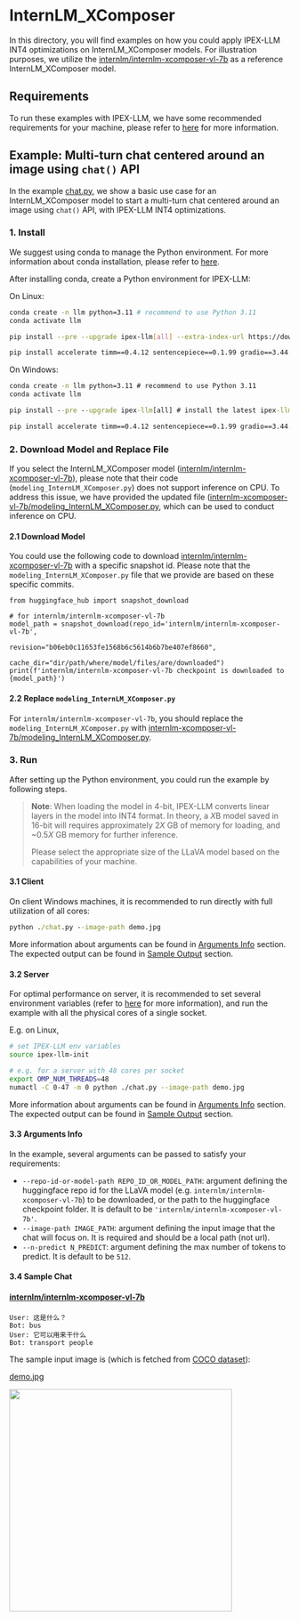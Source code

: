 # InternLM_XComposer
In this directory, you will find examples on how you could apply IPEX-LLM INT4 optimizations on InternLM_XComposer models. For illustration purposes, we utilize the [internlm/internlm-xcomposer-vl-7b](https://huggingface.co/internlm/internlm-xcomposer-vl-7b) as a reference InternLM_XComposer model.

## Requirements
To run these examples with IPEX-LLM, we have some recommended requirements for your machine, please refer to [here](../README.md#recommended-requirements) for more information.

## Example: Multi-turn chat centered around an image using `chat()` API
In the example [chat.py](./chat.py), we show a basic use case for an InternLM_XComposer model to start a multi-turn chat centered around an image using `chat()` API, with IPEX-LLM INT4 optimizations.
### 1. Install
We suggest using conda to manage the Python environment. For more information about conda installation, please refer to [here](https://docs.conda.io/en/latest/miniconda.html#).

After installing conda, create a Python environment for IPEX-LLM:

On Linux:

```bash
conda create -n llm python=3.11 # recommend to use Python 3.11
conda activate llm

pip install --pre --upgrade ipex-llm[all] --extra-index-url https://download.pytorch.org/whl/cpu # install the latest ipex-llm nightly build with 'all' option

pip install accelerate timm==0.4.12 sentencepiece==0.1.99 gradio==3.44.4 markdown2==2.4.10 xlsxwriter==3.1.2 einops # additional package required for InternLM_XComposer to conduct generation

```

On Windows:

```cmd
conda create -n llm python=3.11 # recommend to use Python 3.11
conda activate llm

pip install --pre --upgrade ipex-llm[all] # install the latest ipex-llm nightly build with 'all' option

pip install accelerate timm==0.4.12 sentencepiece==0.1.99 gradio==3.44.4 markdown2==2.4.10 xlsxwriter==3.1.2 einops # additional package required for InternLM_XComposer to conduct generation

```

### 2. Download Model and Replace File
If you select the InternLM_XComposer model ([internlm/internlm-xcomposer-vl-7b](https://huggingface.co/internlm/internlm-xcomposer-vl-7b)), please note that their code (`modeling_InternLM_XComposer.py`) does not support inference on CPU. To address this issue, we have provided the updated file ([internlm-xcomposer-vl-7b/modeling_InternLM_XComposer.py](./internlm-xcomposer-vl-7b/modeling_InternLM_XComposer.py), which can be used to conduct inference on CPU.

#### 2.1 Download Model
You could use the following code to download [internlm/internlm-xcomposer-vl-7b](https://huggingface.co/internlm/internlm-xcomposer-vl-7b) with a specific snapshot id. Please note that the `modeling_InternLM_XComposer.py` file that we provide are based on these specific commits.

```
from huggingface_hub import snapshot_download

# for internlm/internlm-xcomposer-vl-7b
model_path = snapshot_download(repo_id='internlm/internlm-xcomposer-vl-7b',
                               revision="b06eb0c11653fe1568b6c5614b6b7be407ef8660",
                               cache_dir="dir/path/where/model/files/are/downloaded")
print(f'internlm/internlm-xcomposer-vl-7b checkpoint is downloaded to {model_path}')
```

#### 2.2 Replace `modeling_InternLM_XComposer.py`
For `internlm/internlm-xcomposer-vl-7b`, you should replace the `modeling_InternLM_XComposer.py` with [internlm-xcomposer-vl-7b/modeling_InternLM_XComposer.py](./internlm-xcomposer-vl-7b/modeling_InternLM_XComposer.py).


### 3. Run
After setting up the Python environment, you could run the example by following steps.

> **Note**: When loading the model in 4-bit, IPEX-LLM converts linear layers in the model into INT4 format. In theory, a *X*B model saved in 16-bit will requires approximately 2*X* GB of memory for loading, and ~0.5*X* GB memory for further inference.
>
> Please select the appropriate size of the LLaVA model based on the capabilities of your machine.

#### 3.1 Client
On client Windows machines, it is recommended to run directly with full utilization of all cores:
```cmd
python ./chat.py --image-path demo.jpg
```
More information about arguments can be found in [Arguments Info](#33-arguments-info) section. The expected output can be found in [Sample Output](#34-sample-output) section.

#### 3.2 Server
For optimal performance on server, it is recommended to set several environment variables (refer to [here](../README.md#best-known-configuration-on-linux) for more information), and run the example with all the physical cores of a single socket.

E.g. on Linux,
```bash
# set IPEX-LLM env variables
source ipex-llm-init

# e.g. for a server with 48 cores per socket
export OMP_NUM_THREADS=48
numactl -C 0-47 -m 0 python ./chat.py --image-path demo.jpg
```
More information about arguments can be found in [Arguments Info](#33-arguments-info) section. The expected output can be found in [Sample Output](#34-sample-output) section.

#### 3.3 Arguments Info
In the example, several arguments can be passed to satisfy your requirements:

- `--repo-id-or-model-path REPO_ID_OR_MODEL_PATH`: argument defining the huggingface repo id for the LLaVA model (e.g. `internlm/internlm-xcomposer-vl-7b`) to be downloaded, or the path to the huggingface checkpoint folder. It is default to be `'internlm/internlm-xcomposer-vl-7b'`.
- `--image-path IMAGE_PATH`: argument defining the input image that the chat will focus on. It is required and should be a local path (not url).
- `--n-predict N_PREDICT`: argument defining the max number of tokens to predict. It is default to be `512`.


#### 3.4 Sample Chat
#### [internlm/internlm-xcomposer-vl-7b](https://huggingface.co/internlm/internlm-xcomposer-vl-7b)

```log
User: 这是什么？
Bot: bus
User: 它可以用来干什么
Bot: transport people
```

The sample input image is (which is fetched from [COCO dataset](https://cocodataset.org/#explore?id=178242)):

[demo.jpg](https://cocodataset.org/#explore?id=178242)

<a href="http://farm6.staticflickr.com/5331/8954873157_539393fece_z.jpg"><img width=400px src="http://farm6.staticflickr.com/5331/8954873157_539393fece_z.jpg" ></a>